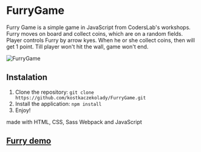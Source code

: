 # FurryGame 
Furry Game is a simple game in JavaScript from CodersLab's workshops. Furry moves on board and collect coins, which are on a random fields. Player controls Furry by arrow kyes. When he or she collect coins, then will get 1 point. Till player won't hit the wall, game won't end. 

![FurryGame](Furry.png)

## Instalation

1. Clone the repository: `git clone https://github.com/kostkaczekolady/FurryGame.git`
2. Install the application: `npm install`
3. Enjoy!


made with HTML, CSS, Sass Webpack and JavaScript
## [Furry demo](https://kostkaczekolady.github.io/FurryGame/)

